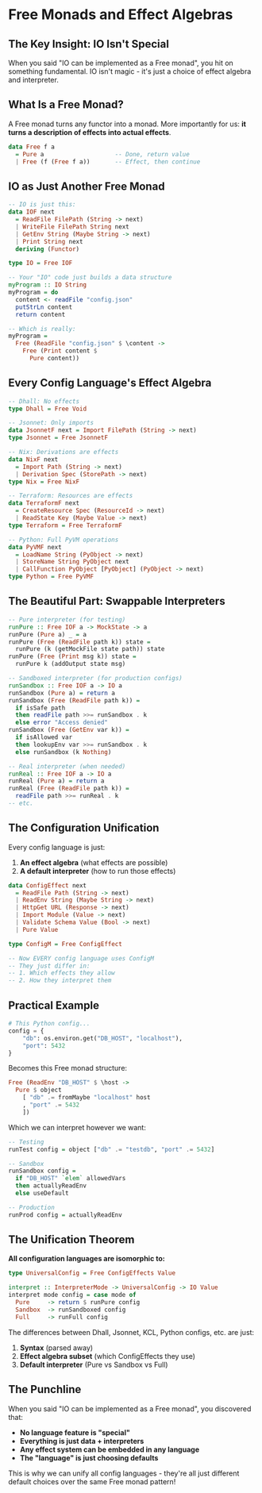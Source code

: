 # Free Monads and Effect Algebras

## The Key Insight: IO Isn't Special

When you said "IO can be implemented as a Free monad", you hit on something fundamental. IO isn't magic - it's just a choice of effect algebra and interpreter.

## What Is a Free Monad?

A Free monad turns any functor into a monad. More importantly for us: **it turns a description of effects into actual effects**.

```haskell
data Free f a
  = Pure a                    -- Done, return value
  | Free (f (Free f a))       -- Effect, then continue
```

## IO as Just Another Free Monad

```haskell
-- IO is just this:
data IOF next
  = ReadFile FilePath (String -> next)
  | WriteFile FilePath String next
  | GetEnv String (Maybe String -> next)
  | Print String next
  deriving (Functor)

type IO = Free IOF

-- Your "IO" code just builds a data structure
myProgram :: IO String
myProgram = do
  content <- readFile "config.json"
  putStrLn content
  return content

-- Which is really:
myProgram =
  Free (ReadFile "config.json" $ \content ->
    Free (Print content $
      Pure content))
```

## Every Config Language's Effect Algebra

```haskell
-- Dhall: No effects
type Dhall = Free Void

-- Jsonnet: Only imports
data JsonnetF next = Import FilePath (String -> next)
type Jsonnet = Free JsonnetF

-- Nix: Derivations are effects
data NixF next
  = Import Path (String -> next)
  | Derivation Spec (StorePath -> next)
type Nix = Free NixF

-- Terraform: Resources are effects
data TerraformF next
  = CreateResource Spec (ResourceId -> next)
  | ReadState Key (Maybe Value -> next)
type Terraform = Free TerraformF

-- Python: Full PyVM operations
data PyVMF next
  = LoadName String (PyObject -> next)
  | StoreName String PyObject next
  | CallFunction PyObject [PyObject] (PyObject -> next)
type Python = Free PyVMF
```

## The Beautiful Part: Swappable Interpreters

```haskell
-- Pure interpreter (for testing)
runPure :: Free IOF a -> MockState -> a
runPure (Pure a) _ = a
runPure (Free (ReadFile path k)) state =
  runPure (k (getMockFile state path)) state
runPure (Free (Print msg k)) state =
  runPure k (addOutput state msg)

-- Sandboxed interpreter (for production configs)
runSandbox :: Free IOF a -> IO a
runSandbox (Pure a) = return a
runSandbox (Free (ReadFile path k)) =
  if isSafe path
  then readFile path >>= runSandbox . k
  else error "Access denied"
runSandbox (Free (GetEnv var k)) =
  if isAllowed var
  then lookupEnv var >>= runSandbox . k
  else runSandbox (k Nothing)

-- Real interpreter (when needed)
runReal :: Free IOF a -> IO a
runReal (Pure a) = return a
runReal (Free (ReadFile path k)) =
  readFile path >>= runReal . k
-- etc.
```

## The Configuration Unification

Every config language is just:
1. **An effect algebra** (what effects are possible)
2. **A default interpreter** (how to run those effects)

```haskell
data ConfigEffect next
  = ReadFile Path (String -> next)
  | ReadEnv String (Maybe String -> next)
  | HttpGet URL (Response -> next)
  | Import Module (Value -> next)
  | Validate Schema Value (Bool -> next)
  | Pure Value

type ConfigM = Free ConfigEffect

-- Now EVERY config language uses ConfigM
-- They just differ in:
-- 1. Which effects they allow
-- 2. How they interpret them
```

## Practical Example

```python
# This Python config...
config = {
    "db": os.environ.get("DB_HOST", "localhost"),
    "port": 5432
}
```

Becomes this Free monad structure:
```haskell
Free (ReadEnv "DB_HOST" $ \host ->
  Pure $ object
    [ "db" .= fromMaybe "localhost" host
    , "port" .= 5432
    ])
```

Which we can interpret however we want:
```haskell
-- Testing
runTest config = object ["db" .= "testdb", "port" .= 5432]

-- Sandbox
runSandbox config =
  if "DB_HOST" `elem` allowedVars
  then actuallyReadEnv
  else useDefault

-- Production
runProd config = actuallyReadEnv
```

## The Unification Theorem

**All configuration languages are isomorphic to:**
```haskell
type UniversalConfig = Free ConfigEffects Value

interpret :: InterpreterMode -> UniversalConfig -> IO Value
interpret mode config = case mode of
  Pure     -> return $ runPure config
  Sandbox  -> runSandboxed config
  Full     -> runFull config
```

The differences between Dhall, Jsonnet, KCL, Python configs, etc. are just:
1. **Syntax** (parsed away)
2. **Effect algebra subset** (which ConfigEffects they use)
3. **Default interpreter** (Pure vs Sandbox vs Full)

## The Punchline

When you said "IO can be implemented as a Free monad", you discovered that:
- **No language feature is "special"**
- **Everything is just data + interpreters**
- **Any effect system can be embedded in any language**
- **The "language" is just choosing defaults**

This is why we can unify all config languages - they're all just different default choices over the same Free monad pattern!